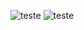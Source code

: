 ![teste](https://ogsvgapi.onrender.com/api/v1/svg?url=https://sejaglobalweb.gupy.io/)
![teste](https://ogsvgapi.onrender.com/api/v1/svg?url=https://www.linkedin.com/company/tagview-tecnologia/jobs/&theme=light)
